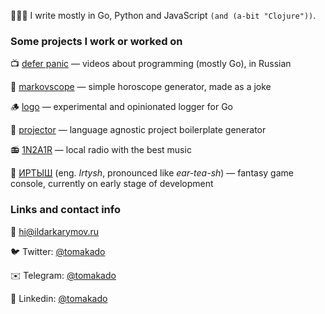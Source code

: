 👨🏻‍💻 I write mostly in Go, Python and JavaScript `(and (a-bit "Clojure"))`.

<!--**tomakado/tomakado** is a ✨ _special_ ✨ repository because its `README.md` (this file) appears on your GitHub profile.

Here are some ideas to get you started:

- 🔭 I’m currently working on ...
- 🌱 I’m currently learning ...
- 👯 I’m looking to collaborate on ...
- 🤔 I’m looking for help with ...
- 💬 Ask me about ...
- 📫 How to reach me: ...
- 😄 Pronouns: ...
- ⚡ Fun fact: ...
-->

### Some projects I work or worked on

📺 [defer panic](https://youtube.com/@deferpanic) — videos about programming (mostly Go), in Russian

🔮 [markovscope](https://github.com/tomakado/markovscope-api) — simple horoscope generator, made as a joke

🪵 [logo](https://github.com/tomakado/logo) — experimental and opinionated logger for Go

🔦 [projector](https://github.com/tomakado/projector) — language agnostic project boilerplate generator

📻 [1N2A1R](https://1n2a1r.com) — local radio with the best music

👾 [ИРТЫШ](https://github.com/irtysh) (eng. _Irtysh_, pronounced like _ear-tea-sh_) — fantasy game console, currently on early stage of development


### Links and contact info
<!--More info about my experience 👉 https://tomakado.xyz-->

📮 hi@ildarkarymov.ru

🐦 Twitter: [@tomakado](https://twitter.com/tomakado)

✉️ Telegram: [@tomakado](https://t.me/tomakado)

📜 Linkedin: [@tomakado](https://www.linkedin.com/in/tomakado/)
